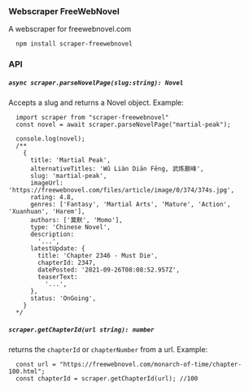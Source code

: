 ### Webscraper FreeWebNovel

A webscraper for freewebnovel.com

```
  npm install scraper-freewebnovel
```

### API

##### `async scraper.parseNovelPage(slug:string): Novel`

Accepts a slug and returns a Novel object.
Example:

```
  import scraper from "scraper-freewebnovel"
  const novel = await scraper.parseNovelPage("martial-peak");

  console.log(novel);
  /**
    {
      title: 'Martial Peak',
      alternativeTitles: 'Wǔ Liàn Diān Fēng, 武炼巅峰',
      slug: 'martial-peak',
      imageUrl: 'https://freewebnovel.com/files/article/image/0/374/374s.jpg',
      rating: 4.8,
      genres: ['Fantasy', 'Martial Arts', 'Mature', 'Action', 'Xuanhuan', 'Harem'],
      authors: ['莫默', 'Momo'],
      type: 'Chinese Novel',
      description:
        '...',
      latestUpdate: {
        title: 'Chapter 2346 - Must Die',
        chapterId: 2347,
        datePosted: '2021-09-26T08:08:52.957Z',
        teaserText:
          '...',
      },
      status: 'OnGoing',
    }
  */
```

##### `scraper.getChapterId(url string): number`

returns the `chapterId` or `chapterNumber` from a url.
Example:

```
  const url = "https://freewebnovel.com/monarch-of-time/chapter-100.html";
  const chapterId = scraper.getChapterId(url); //100
```
